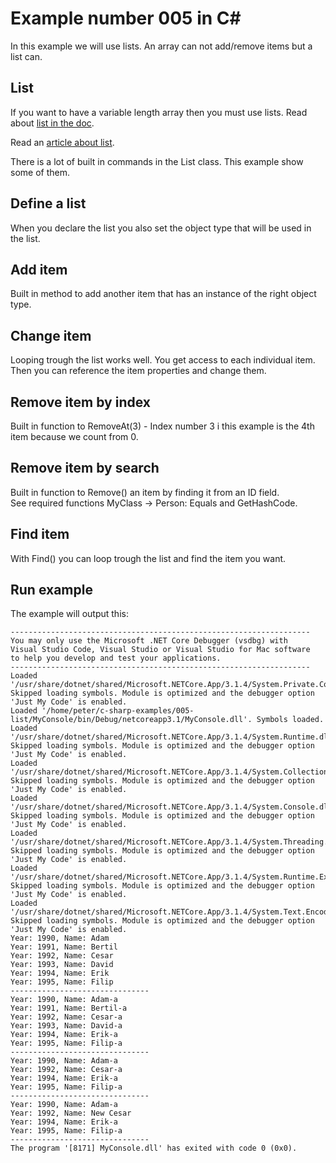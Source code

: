 # Example number 005 in C#
In this example we will use lists.
An array can not add/remove items but a list can.

## List
If you want to have a variable length array then you must use lists.
Read about [list in the doc](https://docs.microsoft.com/en-us/dotnet/api/system.collections.generic.list-1?view=netcore-3.1).

Read an [article about list](https://www.c-sharpcorner.com/article/c-sharp-list/).

There is a lot of built in commands in the List class. This example show some of them.

## Define a list
When you declare the list you also set the object type that will be used in the list.

## Add item
Built in method to add another item that has an instance of the right object type.

## Change item
Looping trough the list works well. You get access to each individual item.
Then you can reference the item properties and change them.

## Remove item by index
Built in function to RemoveAt(3) - Index number 3 i this example is the 4th item because we count from 0.

## Remove item by search
Built in function to Remove() an item by finding it from an ID field.  
See required functions MyClass -> Person: Equals and GetHashCode.

## Find item
With Find() you can loop trough the list and find the item you want.

## Run example
The example will output this:
```
-------------------------------------------------------------------
You may only use the Microsoft .NET Core Debugger (vsdbg) with
Visual Studio Code, Visual Studio or Visual Studio for Mac software
to help you develop and test your applications.
-------------------------------------------------------------------
Loaded '/usr/share/dotnet/shared/Microsoft.NETCore.App/3.1.4/System.Private.CoreLib.dll'. Skipped loading symbols. Module is optimized and the debugger option 'Just My Code' is enabled.
Loaded '/home/peter/c-sharp-examples/005-list/MyConsole/bin/Debug/netcoreapp3.1/MyConsole.dll'. Symbols loaded.
Loaded '/usr/share/dotnet/shared/Microsoft.NETCore.App/3.1.4/System.Runtime.dll'. Skipped loading symbols. Module is optimized and the debugger option 'Just My Code' is enabled.
Loaded '/usr/share/dotnet/shared/Microsoft.NETCore.App/3.1.4/System.Collections.dll'. Skipped loading symbols. Module is optimized and the debugger option 'Just My Code' is enabled.
Loaded '/usr/share/dotnet/shared/Microsoft.NETCore.App/3.1.4/System.Console.dll'. Skipped loading symbols. Module is optimized and the debugger option 'Just My Code' is enabled.
Loaded '/usr/share/dotnet/shared/Microsoft.NETCore.App/3.1.4/System.Threading.dll'. Skipped loading symbols. Module is optimized and the debugger option 'Just My Code' is enabled.
Loaded '/usr/share/dotnet/shared/Microsoft.NETCore.App/3.1.4/System.Runtime.Extensions.dll'. Skipped loading symbols. Module is optimized and the debugger option 'Just My Code' is enabled.
Loaded '/usr/share/dotnet/shared/Microsoft.NETCore.App/3.1.4/System.Text.Encoding.Extensions.dll'. Skipped loading symbols. Module is optimized and the debugger option 'Just My Code' is enabled.
Year: 1990, Name: Adam
Year: 1991, Name: Bertil
Year: 1992, Name: Cesar
Year: 1993, Name: David
Year: 1994, Name: Erik
Year: 1995, Name: Filip
-------------------------------
Year: 1990, Name: Adam-a
Year: 1991, Name: Bertil-a
Year: 1992, Name: Cesar-a
Year: 1993, Name: David-a
Year: 1994, Name: Erik-a
Year: 1995, Name: Filip-a
-------------------------------
Year: 1990, Name: Adam-a
Year: 1992, Name: Cesar-a
Year: 1994, Name: Erik-a
Year: 1995, Name: Filip-a
-------------------------------
Year: 1990, Name: Adam-a
Year: 1992, Name: New Cesar
Year: 1994, Name: Erik-a
Year: 1995, Name: Filip-a
-------------------------------
The program '[8171] MyConsole.dll' has exited with code 0 (0x0).

```